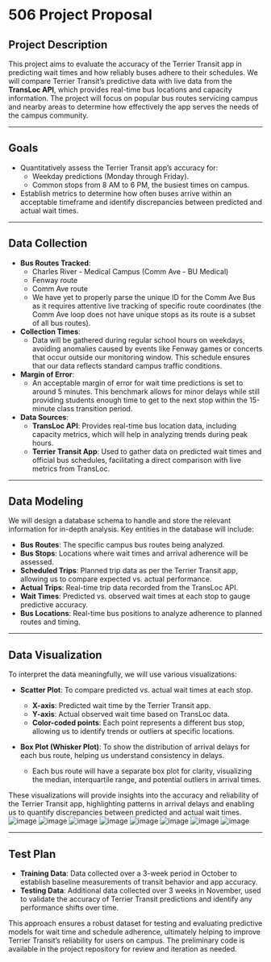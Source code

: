 # 506 Project Proposal

## Project Description
This project aims to evaluate the accuracy of the Terrier Transit app in predicting wait times and how reliably buses adhere to their schedules. We will compare Terrier Transit’s predictive data with live data from the **TransLoc API**, which provides real-time bus locations and capacity information. The project will focus on popular bus routes servicing campus and nearby areas to determine how effectively the app serves the needs of the campus community.

---

## Goals
- Quantitatively assess the Terrier Transit app’s accuracy for:
  - Weekday predictions (Monday through Friday).
  - Common stops from 8 AM to 6 PM, the busiest times on campus.
- Establish metrics to determine how often buses arrive within an acceptable timeframe and identify discrepancies between predicted and actual wait times.

---

## Data Collection
- **Bus Routes Tracked**:
  - Charles River - Medical Campus (Comm Ave - BU Medical)
  - Fenway route
  - Comm Ave route
  - We have yet to properly parse the unique ID for the Comm Ave Bus as it requires attentive live tracking of specific route coordinates (the Comm Ave loop does not have unique stops as its route is a subset of all bus routes).
- **Collection Times**:
  - Data will be gathered during regular school hours on weekdays, avoiding anomalies caused by events like Fenway games or concerts that occur outside our monitoring window. This schedule ensures that our data reflects standard campus traffic conditions.
- **Margin of Error**:
  - An acceptable margin of error for wait time predictions is set to around 5 minutes. This benchmark allows for minor delays while still providing students enough time to get to the next stop within the 15-minute class transition period.
- **Data Sources**:
  - **TransLoc API**: Provides real-time bus location data, including capacity metrics, which will help in analyzing trends during peak hours.
  - **Terrier Transit App**: Used to gather data on predicted wait times and official bus schedules, facilitating a direct comparison with live metrics from TransLoc.

---

## Data Modeling
We will design a database schema to handle and store the relevant information for in-depth analysis. Key entities in the database will include:
- **Bus Routes**: The specific campus bus routes being analyzed.
- **Bus Stops**: Locations where wait times and arrival adherence will be assessed.
- **Scheduled Trips**: Planned trip data as per the Terrier Transit app, allowing us to compare expected vs. actual performance.
- **Actual Trips**: Real-time trip data recorded from the TransLoc API.
- **Wait Times**: Predicted vs. observed wait times at each stop to gauge predictive accuracy.
- **Bus Locations**: Real-time bus positions to analyze adherence to planned routes and timing.

---

## Data Visualization
To interpret the data meaningfully, we will use various visualizations:
- **Scatter Plot**: To compare predicted vs. actual wait times at each stop.
  - **X-axis**: Predicted wait time by the Terrier Transit app.
  - **Y-axis**: Actual observed wait time based on TransLoc data.
  - **Color-coded points**: Each point represents a different bus stop, allowing us to identify trends or outliers at specific locations.

- **Box Plot (Whisker Plot)**: To show the distribution of arrival delays for each bus route, helping us understand consistency in delays.
  - Each bus route will have a separate box plot for clarity, visualizing the median, interquartile range, and potential outliers in arrival times.

These visualizations will provide insights into the accuracy and reliability of the Terrier Transit app, highlighting patterns in arrival delays and enabling us to quantify discrepancies between predicted and actual wait times.
![image](https://github.com/user-attachments/assets/6a3dd499-ca30-4486-b67c-bf017709798c)
![image](https://github.com/user-attachments/assets/32c67e4d-4e90-4994-83b4-42dc896ae53d)
![image](https://github.com/user-attachments/assets/badca230-e53d-44b6-b83c-011a937c239f)
![image](https://github.com/user-attachments/assets/29e420df-066f-4665-a518-11da5612ce65)
![image](https://github.com/user-attachments/assets/238d0f85-0c3b-4bbb-8b5e-c97f8df0398c)
![image](https://github.com/user-attachments/assets/54b583c0-8156-46cf-88bd-15a698807f01)
![image](https://github.com/user-attachments/assets/398165d4-bb15-48f4-8458-4159598d2675)
![image](https://github.com/user-attachments/assets/3e5563c1-77f5-48b5-8383-e90ffb4ebb14)



---

## Test Plan
- **Training Data**: Data collected over a 3-week period in October to establish baseline measurements of transit behavior and app accuracy.
- **Testing Data**: Additional data collected over 3 weeks in November, used to validate the accuracy of Terrier Transit predictions and identify any performance shifts over time.

This approach ensures a robust dataset for testing and evaluating predictive models for wait time and schedule adherence, ultimately helping to improve Terrier Transit’s reliability for users on campus. The preliminary code is available in the project repository for review and iteration as needed.
